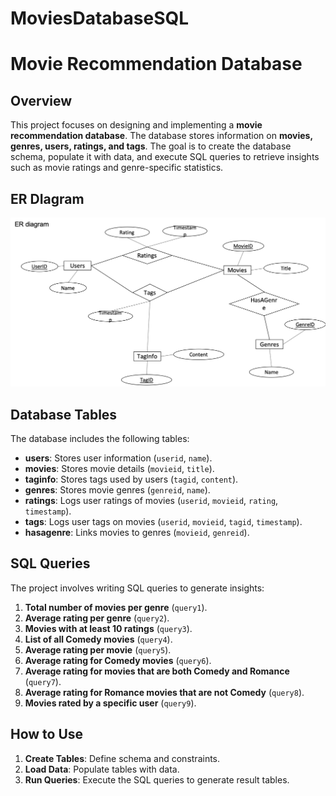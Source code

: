 # MoviesDatabaseSQL

# Movie Recommendation Database

## Overview
This project focuses on designing and implementing a **movie recommendation database**. The database stores information on **movies, genres, users, ratings, and tags**. The goal is to create the database schema, populate it with data, and execute SQL queries to retrieve insights such as movie ratings and genre-specific statistics.


## ER DIagram 
![Alt text](ER_diagram.png)

## Database Tables
The database includes the following tables:

- **users**: Stores user information (`userid`, `name`).
- **movies**: Stores movie details (`movieid`, `title`).
- **taginfo**: Stores tags used by users (`tagid`, `content`).
- **genres**: Stores movie genres (`genreid`, `name`).
- **ratings**: Logs user ratings of movies (`userid`, `movieid`, `rating`, `timestamp`).
- **tags**: Logs user tags on movies (`userid`, `movieid`, `tagid`, `timestamp`).
- **hasagenre**: Links movies to genres (`movieid`, `genreid`).

## SQL Queries
The project involves writing SQL queries to generate insights:

1. **Total number of movies per genre** (`query1`).
2. **Average rating per genre** (`query2`).
3. **Movies with at least 10 ratings** (`query3`).
4. **List of all Comedy movies** (`query4`).
5. **Average rating per movie** (`query5`).
6. **Average rating for Comedy movies** (`query6`).
7. **Average rating for movies that are both Comedy and Romance** (`query7`).
8. **Average rating for Romance movies that are not Comedy** (`query8`).
9. **Movies rated by a specific user** (`query9`).

## How to Use

1. **Create Tables**: Define schema and constraints.
2. **Load Data**: Populate tables with data.
3. **Run Queries**: Execute the SQL queries to generate result tables.

